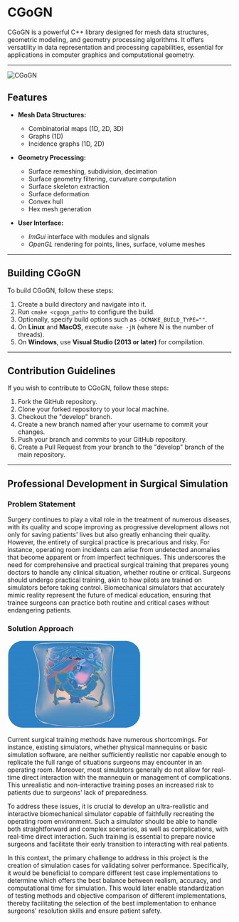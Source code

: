 # CGoGN

CGoGN is a powerful C++ library designed for mesh data structures, geometric modeling, and geometry processing algorithms. It offers versatility in data representation and processing capabilities, essential for applications in computer graphics and computational geometry.

---
![CGoGN](https://github.com/Hadiyehya00/Advanced-Evaluation-of-Biomechanical-Simulators/blob/main/cgogn.png)

## Features

- **Mesh Data Structures:**
  - Combinatorial maps (1D, 2D, 3D)
  - Graphs (1D)
  - Incidence graphs (1D, 2D)

- **Geometry Processing:**
  - Surface remeshing, subdivision, decimation
  - Surface geometry filtering, curvature computation
  - Surface skeleton extraction
  - Surface deformation
  - Convex hull
  - Hex mesh generation

- **User Interface:**
  - *ImGui* interface with modules and signals
  - *OpenGL* rendering for points, lines, surface, volume meshes

---

## Building CGoGN

To build CGoGN, follow these steps:

1. Create a build directory and navigate into it.
2. Run `cmake <cgogn_path>` to configure the build.
3. Optionally, specify build options such as `-DCMAKE_BUILD_TYPE=""`.
4. On **Linux** and **MacOS**, execute `make -jN` (where N is the number of threads).
5. On **Windows**, use **Visual Studio (2013 or later)** for compilation.

---

## Contribution Guidelines

If you wish to contribute to CGoGN, follow these steps:

1. Fork the GitHub repository.
2. Clone your forked repository to your local machine.
3. Checkout the "develop" branch.
4. Create a new branch named after your username to commit your changes.
5. Push your branch and commits to your GitHub repository.
6. Create a Pull Request from your branch to the "develop" branch of the main repository.

---

## Professional Development in Surgical Simulation

### Problem Statement

Surgery continues to play a vital role in the treatment of numerous diseases, with its quality and scope improving as progressive development allows not only for saving patients' lives but also greatly enhancing their quality. However, the entirety of surgical practice is precarious and risky. For instance, operating room incidents can arise from undetected anomalies that become apparent or from imperfect techniques. This underscores the need for comprehensive and practical surgical training that prepares young doctors to handle any clinical situation, whether routine or critical. Surgeons should undergo practical training, akin to how pilots are trained on simulators before taking control. Biomechanical simulators that accurately mimic reality represent the future of medical education, ensuring that trainee surgeons can practice both routine and critical cases without endangering patients.

### Solution Approach

![CGoGN](https://github.com/Hadiyehya00/Advanced-Evaluation-of-Biomechanical-Simulators/blob/main/endoscope.png)

Current surgical training methods have numerous shortcomings. For instance, existing simulators, whether physical mannequins or basic simulation software, are neither sufficiently realistic nor capable enough to replicate the full range of situations surgeons may encounter in an operating room. Moreover, most simulators generally do not allow for real-time direct interaction with the mannequin or management of complications. This unrealistic and non-interactive training poses an increased risk to patients due to surgeons' lack of preparedness.

To address these issues, it is crucial to develop an ultra-realistic and interactive biomechanical simulator capable of faithfully recreating the operating room environment. Such a simulator should be able to handle both straightforward and complex scenarios, as well as complications, with real-time direct interaction. Such training is essential to prepare novice surgeons and facilitate their early transition to interacting with real patients.

In this context, the primary challenge to address in this project is the creation of simulation cases for validating solver performance. Specifically, it would be beneficial to compare different test case implementations to determine which offers the best balance between realism, accuracy, and computational time for simulation. This would later enable standardization of testing methods and objective comparison of different implementations, thereby facilitating the selection of the best implementation to enhance surgeons' resolution skills and ensure patient safety.



